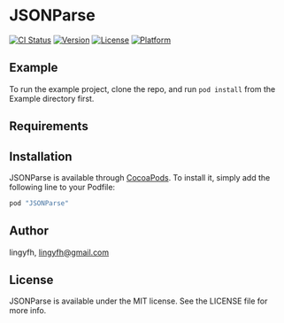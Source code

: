 # JSONParse

[![CI Status](http://img.shields.io/travis/lingyfh/JSONParse.svg?style=flat)](https://travis-ci.org/lingyfh/JSONParse)
[![Version](https://img.shields.io/cocoapods/v/JSONParse.svg?style=flat)](http://cocoapods.org/pods/JSONParse)
[![License](https://img.shields.io/cocoapods/l/JSONParse.svg?style=flat)](http://cocoapods.org/pods/JSONParse)
[![Platform](https://img.shields.io/cocoapods/p/JSONParse.svg?style=flat)](http://cocoapods.org/pods/JSONParse)

## Example

To run the example project, clone the repo, and run `pod install` from the Example directory first.

## Requirements

## Installation

JSONParse is available through [CocoaPods](http://cocoapods.org). To install
it, simply add the following line to your Podfile:

```ruby
pod "JSONParse"
```

## Author

lingyfh, lingyfh@gmail.com

## License

JSONParse is available under the MIT license. See the LICENSE file for more info.
